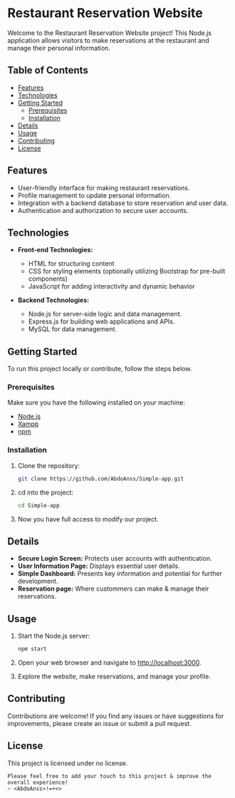 # Restaurant Reservation Website

Welcome to the Restaurant Reservation Website project! This Node.js application allows visitors to make reservations at the restaurant and manage their personal information.

## Table of Contents

- [Features](#features)
- [Technologies](#technologies)
- [Getting Started](#getting-started)
  - [Prerequisites](#prerequisites)
  - [Installation](#installation)
- [Details](#details)
- [Usage](#usage)
- [Contributing](#contributing)
- [License](#license)

## Features

- User-friendly interface for making restaurant reservations.
- Profile management to update personal information.
- Integration with a backend database to store reservation and user data.
- Authentication and authorization to secure user accounts.

## Technologies

- **Front-end Technologies:**
  - HTML for structuring content
  - CSS for styling elements (optionally utilizing Bootstrap for pre-built components)
  - JavaScript for adding interactivity and dynamic behavior

- **Backend Technologies:**
  - Node.js for server-side logic and data management.
  - Express.js for building web applications and APIs.
  - MySQL for data management.

## Getting Started

To run this project locally or contribute, follow the steps below.

### Prerequisites

Make sure you have the following installed on your machine:

- [Node.js](https://nodejs.org/)
- [Xampp](https://www.apachefriends.org/fr/download.html)
- [npm](https://www.npmjs.com/)

### Installation

1. Clone the repository:

   ```bash
   git clone https://github.com/AbdoAnss/Simple-app.git
   ````
2. cd into the project:
    ``` bash
    cd Simple-app
    ```
3. Now you have full access to modify our project.



## Details

- **Secure Login Screen:** Protects user accounts with authentication.
- **User Information Page:** Displays essential user details.
- **Simple Dashboard:** Presents key information and potential for further development.
- **Reservation page:** Where custommers can make & manage their reservations.

## Usage

1. Start the Node.js server:

   ```bash
   npm start
   ```

2. Open your web browser and navigate to [http://localhost:3000](http://localhost:3000).

3. Explore the website, make reservations, and manage your profile.

## Contributing

Contributions are welcome! If you find any issues or have suggestions for improvements, please create an issue or submit a pull request.

## License

This project is licensed under no license.
```bf
Please feel free to add your touch to this project & improve the overall experience!
~ <AbdoAnss>!=+<>
```